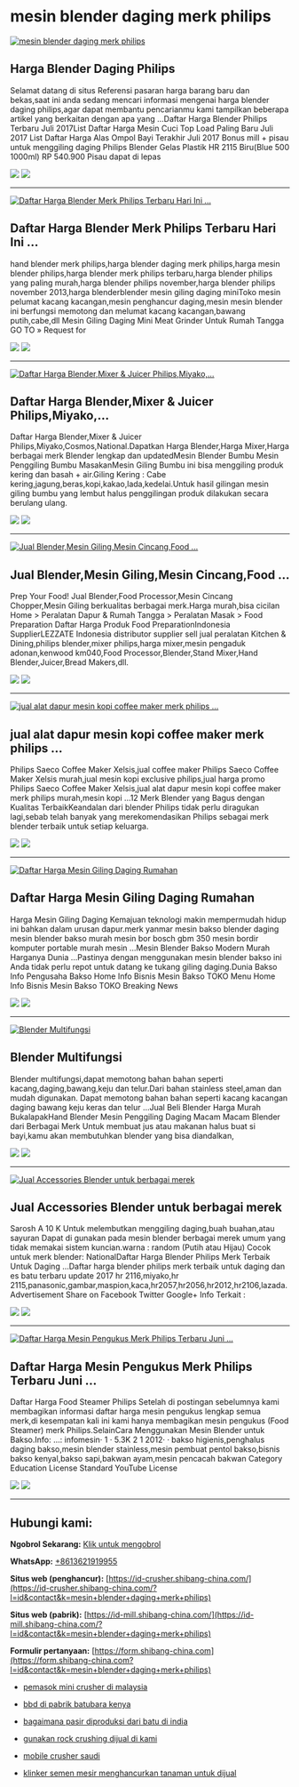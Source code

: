 # mesin blender daging merk philips

<a href="https://swt.shibang-china.com/?l=id&img&k=mesin+blender+daging+merk+philips" target="_blank">![mesin blender daging merk philips](http://static.shibang-china.com/all-800x300/1104.jpg)</a>

## Harga Blender Daging Philips
Selamat datang di situs Referensi pasaran harga barang baru dan bekas,saat ini anda sedang mencari informasi mengenai harga blender daging philips,agar dapat membantu pencarianmu kami tampilkan beberapa artikel yang berkaitan dengan apa yang …Daftar Harga Blender Philips Terbaru Juli 2017List Daftar Harga Mesin Cuci Top Load Paling Baru Juli 2017 List Daftar Harga Alas Ompol Bayi Terakhir Juli 2017 Bonus mill + pisau untuk menggiling daging Philips Blender Gelas Plastik HR 2115 Biru(Blue 500 1000ml) RP 540.900 Pisau dapat di lepas


<a href="https://whatsapp.shibangsoft.com/WhatsApp.php" target="_blank" title="WhatsApp">![](http://static.shibang-china.com/icon/whatsapp.png)</a> <a href="https://swt.shibang-china.com/?l=id&icon&k=mesin+blender+daging+merk+philips" target="_blank">![](http://static.shibang-china.com/icon/chat-id.png)</a>

---

<a href="https://swt.shibang-china.com/?l=id&img&k=mesin+blender+daging+merk+philips" target="_blank">![Daftar Harga Blender Merk Philips Terbaru Hari Ini …](http://static.shibang-china.com/all-800x300/244.jpg)</a>

## Daftar Harga Blender Merk Philips Terbaru Hari Ini …
hand blender merk philips,harga blender daging merk philips,harga mesin blender philips,harga blender merk philips terbaru,harga blender philips yang paling murah,harga blender philips november,harga blender philips november 2013,harga blenderblender mesin giling daging miniToko mesin pelumat kacang kacangan,mesin penghancur daging,mesin mesin blender ini berfungsi memotong dan melumat kacang kacangan,bawang putih,cabe,dll Mesin Giling Daging Mini Meat Grinder Untuk Rumah Tangga GO TO » Request for


<a href="https://whatsapp.shibangsoft.com/WhatsApp.php" target="_blank" title="WhatsApp">![](http://static.shibang-china.com/icon/whatsapp.png)</a> <a href="https://swt.shibang-china.com/?l=id&icon&k=mesin+blender+daging+merk+philips" target="_blank">![](http://static.shibang-china.com/icon/chat-id.png)</a>

---

<a href="https://swt.shibang-china.com/?l=id&img&k=mesin+blender+daging+merk+philips" target="_blank">![Daftar Harga Blender,Mixer & Juicer Philips,Miyako,…](http://static.shibang-china.com/all-800x300/1122.jpg)</a>

## Daftar Harga Blender,Mixer & Juicer Philips,Miyako,…
Daftar Harga Blender,Mixer & Juicer Philips,Miyako,Cosmos,National.Dapatkan Harga Blender,Harga Mixer,Harga berbagai merk Blender lengkap dan updatedMesin Blender Bumbu Mesin Penggiling Bumbu MasakanMesin Giling Bumbu ini bisa menggiling produk kering dan basah + air.Giling Kering : Cabe kering,jagung,beras,kopi,kakao,lada,kedelai.Untuk hasil gilingan mesin giling bumbu yang lembut halus penggilingan produk dilakukan secara berulang ulang.


<a href="https://whatsapp.shibangsoft.com/WhatsApp.php" target="_blank" title="WhatsApp">![](http://static.shibang-china.com/icon/whatsapp.png)</a> <a href="https://swt.shibang-china.com/?l=id&icon&k=mesin+blender+daging+merk+philips" target="_blank">![](http://static.shibang-china.com/icon/chat-id.png)</a>

---

<a href="https://swt.shibang-china.com/?l=id&img&k=mesin+blender+daging+merk+philips" target="_blank">![Jual Blender,Mesin Giling,Mesin Cincang,Food …](http://static.shibang-china.com/all-800x300/115.jpg)</a>

## Jual Blender,Mesin Giling,Mesin Cincang,Food …
Prep Your Food! Jual Blender,Food Processor,Mesin Cincang Chopper,Mesin Giling berkualitas berbagai merk.Harga murah,bisa cicilan Home > Peralatan Dapur & Rumah Tangga > Peralatan Masak > Food Preparation Daftar Harga Produk Food PreparationIndonesia SupplierLEZZATE Indonesia distributor supplier sell jual peralatan Kitchen & Dining,philips blender,mixer philips,harga mixer,mesin pengaduk adonan,kenwood km040,Food Processor,Blender,Stand Mixer,Hand Blender,Juicer,Bread Makers,dll.


<a href="https://whatsapp.shibangsoft.com/WhatsApp.php" target="_blank" title="WhatsApp">![](http://static.shibang-china.com/icon/whatsapp.png)</a> <a href="https://swt.shibang-china.com/?l=id&icon&k=mesin+blender+daging+merk+philips" target="_blank">![](http://static.shibang-china.com/icon/chat-id.png)</a>

---

<a href="https://swt.shibang-china.com/?l=id&img&k=mesin+blender+daging+merk+philips" target="_blank">![jual alat dapur mesin kopi coffee maker merk philips …](http://static.shibang-china.com/all-800x300/863.jpg)</a>

## jual alat dapur mesin kopi coffee maker merk philips …
Philips Saeco Coffee Maker Xelsis,jual coffee maker Philips Saeco Coffee Maker Xelsis murah,jual mesin kopi exclusive philips,jual harga promo Philips Saeco Coffee Maker Xelsis,jual alat dapur mesin kopi coffee maker merk philips murah,mesin kopi …12 Merk Blender yang Bagus dengan Kualitas TerbaikKeandalan dari blender Philips tidak perlu diragukan lagi,sebab telah banyak yang merekomendasikan Philips sebagai merk blender terbaik untuk setiap keluarga.


<a href="https://whatsapp.shibangsoft.com/WhatsApp.php" target="_blank" title="WhatsApp">![](http://static.shibang-china.com/icon/whatsapp.png)</a> <a href="https://swt.shibang-china.com/?l=id&icon&k=mesin+blender+daging+merk+philips" target="_blank">![](http://static.shibang-china.com/icon/chat-id.png)</a>

---

<a href="https://swt.shibang-china.com/?l=id&img&k=mesin+blender+daging+merk+philips" target="_blank">![Daftar Harga Mesin Giling Daging Rumahan](http://static.shibang-china.com/all-800x300/407.jpg)</a>

## Daftar Harga Mesin Giling Daging Rumahan
Harga Mesin Giling Daging Kemajuan teknologi makin mempermudah hidup ini bahkan dalam urusan dapur.merk yanmar mesin bakso blender daging mesin blender bakso murah mesin bor bosch gbm 350 mesin bordir komputer portable murah mesin …Mesin Blender Bakso Modern Murah Harganya Dunia …Pastinya dengan menggunakan mesin blender bakso ini Anda tidak perlu repot untuk datang ke tukang giling daging.Dunia Bakso Info Pengusaha Bakso Home Info Bisnis Mesin Bakso TOKO Menu Home Info Bisnis Mesin Bakso TOKO Breaking News


<a href="https://whatsapp.shibangsoft.com/WhatsApp.php" target="_blank" title="WhatsApp">![](http://static.shibang-china.com/icon/whatsapp.png)</a> <a href="https://swt.shibang-china.com/?l=id&icon&k=mesin+blender+daging+merk+philips" target="_blank">![](http://static.shibang-china.com/icon/chat-id.png)</a>

---

<a href="https://swt.shibang-china.com/?l=id&img&k=mesin+blender+daging+merk+philips" target="_blank">![Blender Multifungsi](http://static.shibang-china.com/all-800x300/667.jpg)</a>

## Blender Multifungsi
Blender multifungsi,dapat memotong bahan bahan seperti kacang,daging,bawang,keju dan telur.Dari bahan stainless steel,aman dan mudah digunakan. Dapat memotong bahan bahan seperti kacang kacangan daging bawang keju keras dan telur …Jual Beli Blender Harga Murah BukalapakHand Blender Mesin Penggiling Daging Macam Macam Blender dari Berbagai Merk Untuk membuat jus atau makanan halus buat si bayi,kamu akan membutuhkan blender yang bisa diandalkan,


<a href="https://whatsapp.shibangsoft.com/WhatsApp.php" target="_blank" title="WhatsApp">![](http://static.shibang-china.com/icon/whatsapp.png)</a> <a href="https://swt.shibang-china.com/?l=id&icon&k=mesin+blender+daging+merk+philips" target="_blank">![](http://static.shibang-china.com/icon/chat-id.png)</a>

---

<a href="https://swt.shibang-china.com/?l=id&img&k=mesin+blender+daging+merk+philips" target="_blank">![Jual Accessories Blender untuk berbagai merek](http://static.shibang-china.com/all-800x300/603.jpg)</a>

## Jual Accessories Blender untuk berbagai merek
Sarosh A 10 K Untuk melembutkan menggiling daging,buah buahan,atau sayuran Dapat di gunakan pada mesin blender berbagai merek umum yang tidak memakai sistem kuncian.warna : random (Putih atau Hijau) Cocok untuk merk blender: NationalDaftar Harga Blender Philips Merk Terbaik Untuk Daging …Daftar harga blender philips merk terbaik untuk daging dan es batu terbaru update 2017 hr 2116,miyako,hr 2115,panasonic,gambar,maspion,kaca,hr2057,hr2056,hr2012,hr2106,lazada.Advertisement Share on Facebook Twitter Google+ Info Terkait :


<a href="https://whatsapp.shibangsoft.com/WhatsApp.php" target="_blank" title="WhatsApp">![](http://static.shibang-china.com/icon/whatsapp.png)</a> <a href="https://swt.shibang-china.com/?l=id&icon&k=mesin+blender+daging+merk+philips" target="_blank">![](http://static.shibang-china.com/icon/chat-id.png)</a>

---

<a href="https://swt.shibang-china.com/?l=id&img&k=mesin+blender+daging+merk+philips" target="_blank">![Daftar Harga Mesin Pengukus Merk Philips Terbaru Juni …](http://static.shibang-china.com/all-800x300/263.jpg)</a>

## Daftar Harga Mesin Pengukus Merk Philips Terbaru Juni …
Daftar Harga Food Steamer Philips Setelah di postingan sebelumnya kami membagikan informasi daftar harga mesin pengukus lengkap semua merk,di kesempatan kali ini kami hanya membagikan mesin pengukus (Food Steamer) merk Philips.SelainCara Menggunakan Mesin Blender untuk Bakso.Info: …: infomesin· 1 · 5.3K 2 1 2012· · bakso higienis,penghalus daging bakso,mesin blender stainless,mesin pembuat pentol bakso,bisnis bakso kenyal,bakso sapi,bakwan ayam,mesin pencacah bakwan Category Education License Standard YouTube License


<a href="https://whatsapp.shibangsoft.com/WhatsApp.php" target="_blank" title="WhatsApp">![](http://static.shibang-china.com/icon/whatsapp.png)</a> <a href="https://swt.shibang-china.com/?l=id&icon&k=mesin+blender+daging+merk+philips" target="_blank">![](http://static.shibang-china.com/icon/chat-id.png)</a>

---
## Hubungi kami:

**Ngobrol Sekarang:** [Klik untuk mengobrol](https://swt.shibang-china.com?l=id&contact&k=mesin+blender+daging+merk+philips)

**WhatsApp:**  [+8613621919955](https://whatsapp.shibangsoft.com/WhatsApp.php)

**Situs web (penghancur):** [https://id-crusher.shibang-china.com/](https://id-crusher.shibang-china.com/?l=id&contact&k=mesin+blender+daging+merk+philips)

**Situs web (pabrik):** [https://id-mill.shibang-china.com/](https://id-mill.shibang-china.com/?l=id&contact&k=mesin+blender+daging+merk+philips)

**Formulir pertanyaan:** [https://form.shibang-china.com](https://form.shibang-china.com?l=id&contact&k=mesin+blender+daging+merk+philips)

* [pemasok mini crusher di malaysia](../17/pemasok%20mini%20crusher%20di%20malaysia.md)

* [bbd di pabrik batubara kenya](../17/bbd%20di%20pabrik%20batubara%20kenya.md)

* [bagaimana pasir diproduksi dari batu di india](../19/bagaimana%20pasir%20diproduksi%20dari%20batu%20di%20india.md)

* [gunakan rock crushing dijual di kami](../18/gunakan%20rock%20crushing%20dijual%20di%20kami.md)

* [mobile crusher saudi](../20/mobile%20crusher%20saudi.md)

* [klinker semen mesir menghancurkan tanaman untuk dijual](../21/klinker%20semen%20mesir%20menghancurkan%20tanaman%20untuk%20dijual.md)